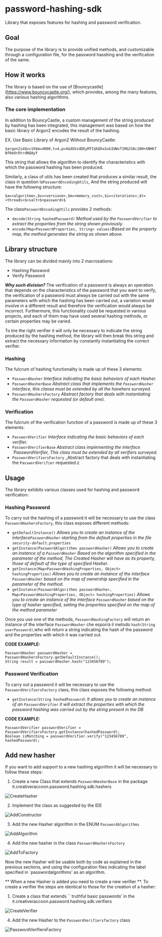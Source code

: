 # password-hashing-sdk

Library that exposes features for hashing and password verification.

## Goal

The purpose of the library is to provide unified methods, and customizable through a configuration file, for the password hasshing and the verification of the same.

## How it works

The library is based on the use of [Bouncycastle] (https://www.bouncycastle.org/), which provides, among the many features, also various hashing algorithms.

### The core implementation
In addition to BouncyCastle, a custom management of the string produced by hashing has been integrated, this management was based on how the basic library of Argon2 encodes the result of the hashing.

EX. Use Basic Library of Argon2 Without BouncyCastle:

`$argon2id$v=19$m=4000,t=4,p=4$dGVzdDEyMTI$kQhxSukIUWsT1MG2S8c10H+XNHkTNf0eOrDtrdNQAyY`

This string that allows the algorithm to identify the characteristics with which the password hashing has been produced.

Similarly, a class of utils has been created that produces a similar result, the class in question is`PasswordEncodingUtils`, And the string produced will have the following structure:

`$a=<algoritmo>,$v=<versione>,$m=<memory_cost>,$i=<iterations>,$t=<threads>$<salt+$+password>$`

The class`PasswordEncodingUtils` provides 2 methods:
- `decode(String hashedPassword)` _Method used by the `PasswordVerifier` to extract the properties from the string shown previously._
- `encode(Map<PasswordProperties, String> values)`_Based on the property map, the method generates the string as shown above._

## Library structure
The library can be divided mainly into 2 macrosations:
- Hashing Password
- Verify Password

_**Why such division?**_ The verification of a password is always an operation that depends on the characteristics of the password that you want to verify, the verification of a password must always be carried out with the same parameters with which the hashing has been carried out, a variation would involve in a different result and therefore the verification would always be incorrect. Furthermore, this functionality could be requested in various projects, and each of them may have used several hashing methods, or certain properties may be varied. 

To tire the right verifier it will only be necessary to indicate the string produced by the hashing method, the library will then break this string and extract the necessary information by constantly instantiating the correct verifier.

### Hashing
The fulcrum of hashing functionality is made up of these 3 elements:

- `PasswordHasher` _Interface indicating the basic behaviors of each Hasher._
- `PasswordHasherBase` _Abstract class that implements the `PasswordHasher` interface, this classa must be extended by all the havehers surveyed._
- `PasswordHashersFactory` _Abstract factory that deals with instantiating the `PasswordHasher` requested (or default one)._

### Verification

The fulcrum of the verification function of a password is made up of these 3 elements:
- `PasswordVerifier` _Interface indicating the basic behaviors of each verifier._
- `PasswordVerifierBase` _Abstract class implementing the interface `PasswordVerifier, This class must be extended by all verifiers surveyed._
- `PasswordVerifiersFactory` _Abstract factory that deals with instantiating the `PasswordVerifier` requested.z


## Usage
The library exhibits various classes used for hashing and password verification:

### Hashing Password
To carry out the hashing of a password it will be necessary to use the class `PasswordHashersFactory`, this class exposes different methods:
- `getDefaultInstance()` _Allows you to create an instance of the interface`PasswordHasher` starting from the default properties in the file  `security-default.properties`_
- `getInstance(PasswordAlgorithms passwordHasher)` _Allows you to create an instance of a `PasswordHasher` Based on the algorithm specified in the parameter of the method, The Created Hasher will have as its property, those of default of the type of specified Hasher._
- `getInstance(Map<PasswordHashingProperties, Object> hashingProperties)` _Allows you to create an instance of the interface `PasswordHasher` based on the map of ownership specified in the parameter of the method._
- `getInstance(PasswordAlgorithms passwordHasher, Map<PasswordHashingProperties, Object> hashingProperties)` _Allows you to create an instance of the interface `PasswordHasher` based on the type of hasher specified, setting the properties specified on the map of the method parameter_


Once you use one of the methods, `PasswordHashingFactory` will return an instance of the interface `PasswordHasher` che esporrà il metodo `hash(String userPassword)`,who will return a string indicating the hash of the password and the properties with which it was carried out. 

**CODE EXAMPLE:**
```
PasswordHasher passwordHasher = PasswordHashersFactory.getDefaultInstance();
String result = passwordHasher.hash("123456789");
```

### Password Verification

To carry out a password it will be necessary to use the `PasswordVerifiersFactory` class, this class exposes the following method:
- `getInstance(String hashedPassword)` _It allows you to create an instance of an `PasswordVerifier` it will extract the properties with which the password hashing was carried out by the string present in the DB_ 

**CODE EXAMPLE:**
```
PasswordVerifier passwordVerifier = PasswordVerifiersFactory.getInstance(hashedPassword);
Boolean isMatching = passwordVerifier.verify("123456789", hashedPassword);
```

## Add new hasher
If you want to add support to a new hashing algorithm it will be necessary to follow these steps:

1. Create a new Class that extends `PasswordHasherBase` in the package it.creativeraccoon.password.hashing.sdk.hashers

![CreateHasher](./Documentation/Images/CreateHasher.PNG)

2. Implement the class as suggested by the IDE

![AddConstructor](./Documentation/Images/AddConstructor.PNG)

3. Add the new Hasher algorithm in the ENUM `PasswordAlgorithms`

![AddAlgorithm](./Documentation/Images/AddAlgorithm.PNG)

4. Add the new hasher in the class `PasswordHashersFactory`

![AddToFactory](./Documentation/Images/AddHasherInFactory.PNG)

Now the new Hasher will be usable both by code as explained in the previous sections, and using the configuration files indicating the label specified in `passwordalgorithms' as an algorithm.

** When a new Hasher is added you need to create a new verifier **. To create a verifier the steps are identical to those for the creation of a hasher:
1. Create a class that extends `` truthful basic passwords' in the it.creativeraccoon.password.hashing.sdk.verifiers

![CreateVerifier](./Documentation/Images/CreateVerifier.PNG)

4. Add the new Hasher to the `PasswordVerifiersfactory` class

![PasswordVerifiersFactory](./Documentation/Images/AddVerifierToFactory.PNG)
